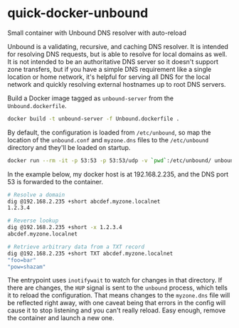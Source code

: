 # quick-docker-unbound
Small container with Unbound DNS resolver with auto-reload

Unbound is a validating, recursive, and caching DNS resolver.  It is intended for resolving DNS requests, but is able to resolve for local domains as well.  It is not intended to be an authoritative DNS server so it doesn't support zone transfers, but if you have a simple DNS requirement like a single location or home network, it's helpful for serving all DNS for the local network and quickly resolving external hostnames up to root DNS servers.

Build a Docker image tagged as `unbound-server` from the `Unbound.dockerfile`.

```sh
docker build -t unbound-server -f Unbound.dockerfile .
```

By default, the configuration is loaded from `/etc/unbound`, so map the location of the `unbound.conf` and `myzone.dns` files to the `/etc/unbound` directory and they'll be loaded on startup.

```sh
docker run --rm -it -p 53:53 -p 53:53/udp -v `pwd`:/etc/unbound/ unbound-server sh
```

In the example below, my docker host is at 192.168.2.235, and the DNS port 53 is forwarded to the container.

```sh
# Resolve a domain
dig @192.168.2.235 +short abcdef.myzone.localnet
1.2.3.4

# Reverse lookup
dig @192.168.2.235 +short -x 1.2.3.4
abcdef.myzone.localnet

# Retrieve arbitrary data from a TXT record
dig @192.168.2.235 +short TXT abcdef.myzone.localnet
"foo=bar"
"pow=shazam"
```

The entrypoint uses `inotifywait` to watch for changes in that directory.  If there are changes, the `HUP` signal is sent to the `unbound` process, which tells it to reload the configuration.  That means changes to the `myzone.dns` file will be reflected right away, with one caveat being that errors in the config will cause it to stop listening and you can't really reload.  Easy enough, remove the container and launch a new one.

